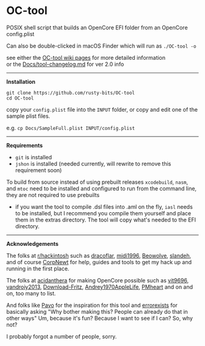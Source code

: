# OC-tool  
POSIX shell script that builds an OpenCore EFI folder from an OpenCore config.plist  

Can also be double-clicked in macOS Finder which will run as `./OC-tool -o` 

see either the [OC-tool wiki pages](https://github.com/rusty-bits/OC-tool/wiki) for more detailed information  
or the [Docs/tool-changelog.md](https://github.com/rusty-bits/OC-tool/blob/master/Docs/tool-changelog.md) for ver 2.0 info  

---

**Installation**  

`git clone https://github.com/rusty-bits/OC-tool`   
`cd OC-tool`  

copy your `config.plist` file into the `INPUT` folder, or copy and edit one of the sample plist files.  

e.g. `cp Docs/SampleFull.plist INPUT/config.plist`

---

**Requirements**  

- `git` is installed  
- `jshon` is installed (needed currently, will rewrite to remove this requirement soon)  

To build from source instead of using prebuilt releases `xcodebuild`, `nasm`, and `mtoc` need to be installed and configured to run from the command line, they are not required to use prebuilts  
  
- if you want the tool to compile .dsl files into .aml on the fly, `iasl` needs to be installed, but I recommend you compile them yourself and place them in the extras directory. The tool will copy what's needed to the EFI directory.  

---

**Acknowledgements**  

The folks at [r/hackintosh](https://www.reddit.com/r/hackintosh/) such as [dracoflar](https://www.reddit.com/user/dracoflar/), [midi1996](https://www.reddit.com/user/midi1996/), [Beowolve](https://www.reddit.com/user/Beowolve/), [slandeh](https://www.reddit.com/user/slandeh/), and of course [CorpNewt](https://www.reddit.com/user/corpnewt/) for help, guides and tools to get my hack up and running in the first place.  

The folks at [acidanthera](https://github.com/acidanthera) for making OpenCore possible such as [vit9696](https://github.com/vit9696), [vandroiy2013](https://github.com/vandroiy2013), [Download-Fritz](https://github.com/Download-Fritz), [Andrey1970AppleLife](https://github.com/Andrey1970AppleLife), [PMheart](https://github.com/PMheart) and on and on, too many to list.  

And folks like [Pavo](https://www.insanelymac.com/forum/profile/685502-pavo/) for the inspiration for this tool and [errorexists](https://www.insanelymac.com/forum/profile/2047226-errorexists/) for basically asking "Why bother making this? People can already do that in other ways" Um, because it's fun? Because I want to see if I can? So, why not?  

I probably forgot a number of people, sorry.
